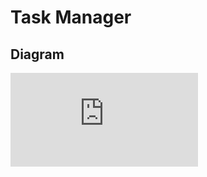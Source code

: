 # Task Manager

## Diagram
![task-manager-diagram.pdf](https://github.com/Waldemier/task-manager/files/11585797/task-manager-diagram.pdf)
